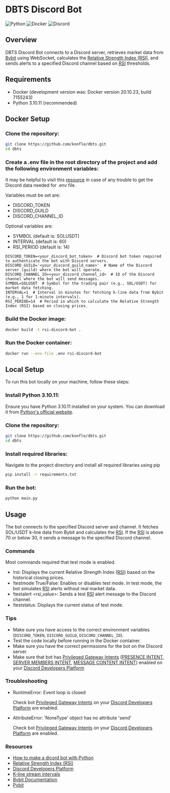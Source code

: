 [real-python-discord-bot]: https://realpython.com/how-to-make-a-discord-bot-python/
[kline-stream-intervals]: https://bybit-exchange.github.io/docs/v5/websocket/public/kline
[rsi]: https://www.investopedia.com/terms/r/rsi.asp
[bybit]: https://www.bybit.com/en
[pgi]: https://discord.com/developers/docs/topics/gateway#gateway-intents
[pi]: https://discord.com/developers/docs/topics/gateway#presence-update
[smi]: https://discord.com/developers/docs/topics/gateway#list-of-intents
[mcp]: https://support-dev.discord.com/hc/en-us/articles/4404772028055-Message-Content-Privileged-Intent-FAQ
[ddp]: https://discord.com/developers/docs/intro


# DBTS Discord Bot
![Python](https://img.shields.io/badge/python-3670A0?style=for-the-badge&logo=python&logoColor=ffdd54)
![Docker](https://img.shields.io/badge/docker-%230db7ed.svg?style=for-the-badge&logo=docker&logoColor=white)
![Discord](https://img.shields.io/badge/Discord-%235865F2.svg?style=for-the-badge&logo=discord&logoColor=white)

## Overview
DBTS Discord Bot connects to a Discord server, retrieves market data from [Bybit][bybit] using WebSocket, calculates the 
[Relative Strength Index (RSI)][rsi], and sends alerts to a specified Discord channel based on [RSI][rsi] thresholds.

## Requirements
- Docker (development version was: Docker version 20.10.23, build 7155243)
- Python 3.10.11 (recommended)

## Docker Setup

### Clone the repository:
```sh
git clone https://github.com/konfle/dbts.git
cd dbts
```

### Create a .env file in the root directory of the project and add the following environment variables:
It may be helpful to visit this [resource][real-python-discord-bot] in case of any trouble to get the Discord 
data needed for .env file.

Variables must be set are:
- DISCORD_TOKEN
- DISCORD_GUILD
- DISCORD_CHANNEL_ID

Optional variables are:
- SYMBOL (default is: SOLUSDT)
- INTERVAL (default is: 60)
- RSI_PERIOD (default is: 14)
```
DISCORD_TOKEN=<your_discord_bot_token>  # Discord bot token required to authenticate the bot with Discord servers.
DISCORD_GUILD='<your_discord_guild_name>'  # Name of the Discord server (guild) where the bot will operate.
DISCORD_CHANNEL_ID=<your_discord_channel_id>  # ID of the Discord channel where the bot will send messages.
SYMBOL=SOLUSDT  # Symbol for the trading pair (e.g., SOL/USDT) for market data fetching.
INTERVAL=1  # Interval in minutes for fetching k-line data from Bybit (e.g., 1 for 1-minute intervals).
RSI_PERIOD=14  # Period in which to calculate the Relative Strength Index (RSI) based on closing prices.
```

### Build the Docker image:
```sh
docker build -t rsi-discord-bot .
```

### Run the Docker container:
```sh
docker run --env-file .env rsi-discord-bot
```

## Local Setup
To run this bot locally on your machine, follow these steps:

### Install Python 3.10.11:
Ensure you have Python 3.10.11 installed on your system. You can download it from
[Python's official website](https://www.python.org/downloads/release/python-31011/).

### Clone the repository:
```sh
git clone https://github.com/konfle/dbts.git
cd dbts
```

### Install required libraries:
Navigate to the project directory and install all required libraries using pip
```sh
pip install -r requirements.txt
```

### Run the bot:
```sh
python main.py
```

## Usage
The bot connects to the specified Discord server and channel. It fetches SOL/USDT k-line data from Bybit and calculates
the [RSI][rsi]. If the [RSI][rsi] is above 70 or below 30, it sends a message to the specified Discord channel.

### Commands
Most commands required that test mode is enabled.
- !rsi: Displays the current Relative Strength Index ([RSI][rsi]) based on the historical closing prices.
- !testmode True/False: Enables or disables test mode. In test mode, the bot simulates [RSI][rsi] alerts
without real market data.
- !testalert <rsi_value>: Sends a test [RSI][rsi] alert message to the Discord channel.
- !teststatus: Displays the current status of test mode.

### Tips
- Make sure you have access to the correct environment variables (`DISCORD_TOKEN`, `DISCORD_GUILD`, `DISCORD_CHANNEL_ID`).
- Test the code locally before running in the Docker container.
- Make sure you have the correct permissions for the bot on the Discord server.
- Make sure that bot has [Privileged Gateway Intents][pgi] ([PRESENCE INTENT][pi], 
[SERVER MEMBERS INTENT][smi], [MESSAGE CONTENT INTENT][mcp]) enabled on your [Discord Developers Platform][ddp]

### Troubleshooting

- RuntimeError: Event loop is closed

    Check bot [Privileged Gateway Intents][pgi] on your [Discord Developers Platform][ddp] are enabled.


- AttributeError: 'NoneType' object has no attribute 'send'

    Check bot [Privileged Gateway Intents][pgi] on your [Discord Developers Platform][ddp] are enabled.

### Resources
- [How to make a dicord bot with Python][real-python-discord-bot]
- [Relative Strength Index (RSI)][rsi]
- [Discord Developers Platform][ddp]
- [K-line stream intervals][kline-stream-intervals]
- [Bybit Documentation](https://bybit-exchange.github.io/docs/v5/intro)
- [Pybit](https://github.com/bybit-exchange/pybit?tab=readme-ov-file#about)
